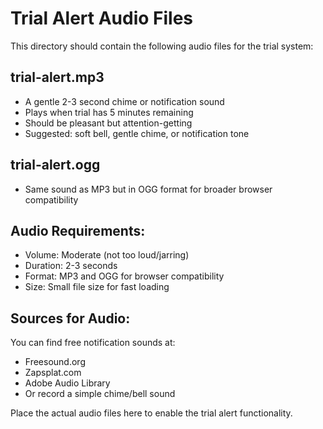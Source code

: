 # Trial Alert Audio Files

This directory should contain the following audio files for the trial system:

## trial-alert.mp3
- A gentle 2-3 second chime or notification sound
- Plays when trial has 5 minutes remaining
- Should be pleasant but attention-getting
- Suggested: soft bell, gentle chime, or notification tone

## trial-alert.ogg  
- Same sound as MP3 but in OGG format for broader browser compatibility

## Audio Requirements:
- Volume: Moderate (not too loud/jarring)
- Duration: 2-3 seconds
- Format: MP3 and OGG for browser compatibility
- Size: Small file size for fast loading

## Sources for Audio:
You can find free notification sounds at:
- Freesound.org
- Zapsplat.com 
- Adobe Audio Library
- Or record a simple chime/bell sound

Place the actual audio files here to enable the trial alert functionality.